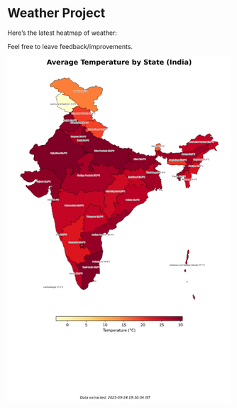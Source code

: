 # Weather Project

Here’s the latest heatmap of weather:

Feel free to leave feedback/improvements.

![India Heatmap](docs/assets/india_heatmap.png?v=D3F4D4)
